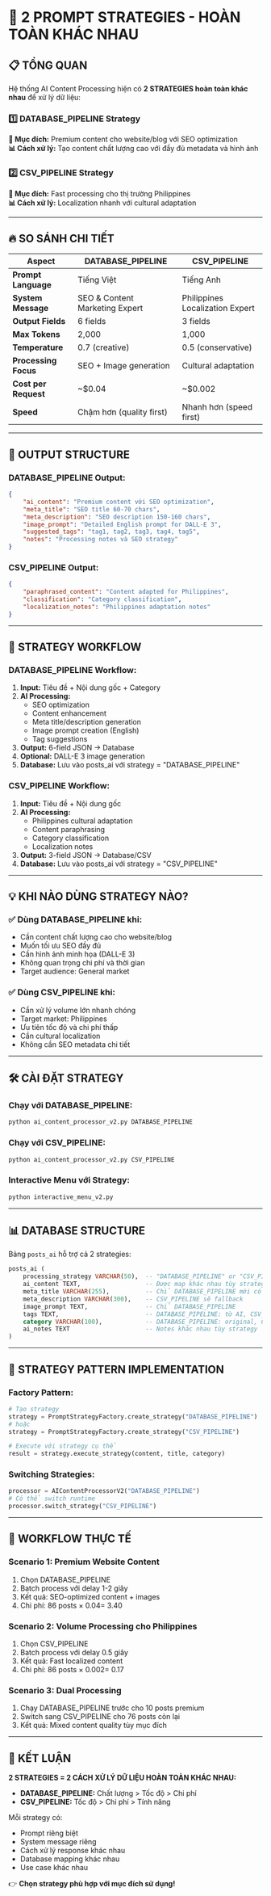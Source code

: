 # 🎯 2 PROMPT STRATEGIES - HOÀN TOÀN KHÁC NHAU

## 📋 TỔNG QUAN

Hệ thống AI Content Processing hiện có **2 STRATEGIES hoàn toàn khác nhau** để xử lý dữ liệu:

### 1️⃣ DATABASE_PIPELINE Strategy
**🎯 Mục đích:** Premium content cho website/blog với SEO optimization  
**📊 Cách xử lý:** Tạo content chất lượng cao với đầy đủ metadata và hình ảnh  

### 2️⃣ CSV_PIPELINE Strategy  
**🎯 Mục đích:** Fast processing cho thị trường Philippines  
**📊 Cách xử lý:** Localization nhanh với cultural adaptation  

---

## 🔥 SO SÁNH CHI TIẾT

| Aspect | DATABASE_PIPELINE | CSV_PIPELINE |
|--------|-------------------|--------------|
| **Prompt Language** | Tiếng Việt | Tiếng Anh |
| **System Message** | SEO & Content Marketing Expert | Philippines Localization Expert |
| **Output Fields** | 6 fields | 3 fields |
| **Max Tokens** | 2,000 | 1,000 |
| **Temperature** | 0.7 (creative) | 0.5 (conservative) |
| **Processing Focus** | SEO + Image generation | Cultural adaptation |
| **Cost per Request** | ~$0.04 | ~$0.002 |
| **Speed** | Chậm hơn (quality first) | Nhanh hơn (speed first) |

---

## 🎨 OUTPUT STRUCTURE

### DATABASE_PIPELINE Output:
```json
{
    "ai_content": "Premium content với SEO optimization",
    "meta_title": "SEO title 60-70 chars",
    "meta_description": "SEO description 150-160 chars", 
    "image_prompt": "Detailed English prompt for DALL-E 3",
    "suggested_tags": "tag1, tag2, tag3, tag4, tag5",
    "notes": "Processing notes và SEO strategy"
}
```

### CSV_PIPELINE Output:
```json
{
    "paraphrased_content": "Content adapted for Philippines",
    "classification": "Category classification",
    "localization_notes": "Philippines adaptation notes"
}
```

---

## 🚀 STRATEGY WORKFLOW

### DATABASE_PIPELINE Workflow:
1. **Input:** Tiêu đề + Nội dung gốc + Category
2. **AI Processing:** 
   - SEO optimization
   - Content enhancement  
   - Meta title/description generation
   - Image prompt creation (English)
   - Tag suggestions
3. **Output:** 6-field JSON → Database
4. **Optional:** DALL-E 3 image generation
5. **Database:** Lưu vào posts_ai với strategy = "DATABASE_PIPELINE"

### CSV_PIPELINE Workflow:
1. **Input:** Tiêu đề + Nội dung gốc
2. **AI Processing:**
   - Philippines cultural adaptation
   - Content paraphrasing
   - Category classification
   - Localization notes
3. **Output:** 3-field JSON → Database/CSV
4. **Database:** Lưu vào posts_ai với strategy = "CSV_PIPELINE"

---

## 💡 KHI NÀO DÙNG STRATEGY NÀO?

### ✅ Dùng DATABASE_PIPELINE khi:
- Cần content chất lượng cao cho website/blog
- Muốn tối ưu SEO đầy đủ
- Cần hình ảnh minh họa (DALL-E 3)
- Không quan trọng chi phí và thời gian
- Target audience: General market

### ✅ Dùng CSV_PIPELINE khi:  
- Cần xử lý volume lớn nhanh chóng
- Target market: Philippines
- Ưu tiên tốc độ và chi phí thấp
- Cần cultural localization
- Không cần SEO metadata chi tiết

---

## 🛠️ CÀI ĐẶT STRATEGY

### Chạy với DATABASE_PIPELINE:
```bash
python ai_content_processor_v2.py DATABASE_PIPELINE
```

### Chạy với CSV_PIPELINE:  
```bash
python ai_content_processor_v2.py CSV_PIPELINE
```

### Interactive Menu với Strategy:
```bash
python interactive_menu_v2.py
```

---

## 📊 DATABASE STRUCTURE

Bảng `posts_ai` hỗ trợ cả 2 strategies:

```sql
posts_ai (
    processing_strategy VARCHAR(50),  -- "DATABASE_PIPELINE" or "CSV_PIPELINE"
    ai_content TEXT,                  -- Được map khác nhau tùy strategy
    meta_title VARCHAR(255),          -- Chỉ DATABASE_PIPELINE mới có đủ
    meta_description VARCHAR(300),    -- CSV_PIPELINE sẽ fallback
    image_prompt TEXT,                -- Chỉ DATABASE_PIPELINE
    tags TEXT,                        -- DATABASE_PIPELINE: từ AI, CSV_PIPELINE: original
    category VARCHAR(100),            -- DATABASE_PIPELINE: original, CSV_PIPELINE: từ classification
    ai_notes TEXT                     -- Notes khác nhau tùy strategy
)
```

---

## 🎯 STRATEGY PATTERN IMPLEMENTATION

### Factory Pattern:
```python
# Tạo strategy
strategy = PromptStrategyFactory.create_strategy("DATABASE_PIPELINE")
# hoặc 
strategy = PromptStrategyFactory.create_strategy("CSV_PIPELINE")

# Execute với strategy cụ thể
result = strategy.execute_strategy(content, title, category)
```

### Switching Strategies:
```python
processor = AIContentProcessorV2("DATABASE_PIPELINE")
# Có thể switch runtime
processor.switch_strategy("CSV_PIPELINE")
```

---

## 🔄 WORKFLOW THỰC TẾ

### Scenario 1: Premium Website Content
1. Chọn DATABASE_PIPELINE
2. Batch process với delay 1-2 giây
3. Kết quả: SEO-optimized content + images
4. Chi phí: 86 posts × $0.04 = ~$3.40

### Scenario 2: Volume Processing cho Philippines
1. Chọn CSV_PIPELINE  
2. Batch process với delay 0.5 giây
3. Kết quả: Fast localized content
4. Chi phí: 86 posts × $0.002 = ~$0.17

### Scenario 3: Dual Processing
1. Chạy DATABASE_PIPELINE trước cho 10 posts premium
2. Switch sang CSV_PIPELINE cho 76 posts còn lại
3. Kết quả: Mixed content quality tùy mục đích

---

## 🎉 KẾT LUẬN

**2 STRATEGIES = 2 CÁCH XỬ LÝ DỮ LIỆU HOÀN TOÀN KHÁC NHAU:**

- **DATABASE_PIPELINE:** Chất lượng > Tốc độ > Chi phí
- **CSV_PIPELINE:** Tốc độ > Chi phí > Tính năng

Mỗi strategy có:
- Prompt riêng biệt
- System message riêng  
- Cách xử lý response khác nhau
- Database mapping khác nhau
- Use case khác nhau

👉 **Chọn strategy phù hợp với mục đích sử dụng!**
